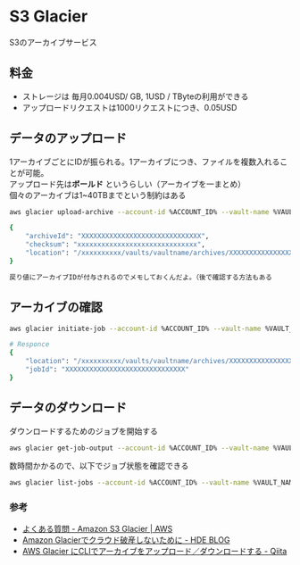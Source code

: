 # S3 Glacier

S3のアーカイブサービス

## 料金

- ストレージは 毎月0.004USD/ GB, 1USD / TByteの利用ができる
- アップロードリクエストは1000リクエストにつき、0.05USD

## データのアップロード

1アーカイブごとにIDが振られる。1アーカイブにつき、ファイルを複数入れることが可能。  
アップロード先は**ボールド** というらしい（アーカイブを一まとめ）  
個々のアーカイブは1~40TBまでという制約はある

```bash
aws glacier upload-archive --account-id %ACCOUNT_ID% --vault-name %VAULT_NAME% --archive-description %ZIP_DESC% --body %ZIP_FILENAME%

{
    "archiveId": "XXXXXXXXXXXXXXXXXXXXXXXXXXXXXX",
    "checksum": "xxxxxxxxxxxxxxxxxxxxxxxxxxxxxx",
    "location": "/xxxxxxxxxx/vaults/vaultname/archives/XXXXXXXXXXXXXXXXXXXXXXXXXXXXXX"
}

戻り値にアーカイブIDが付与されるのでメモしておくんだよ。（後で確認する方法もある


```

## アーカイブの確認

```bash
aws glacier initiate-job --account-id %ACCOUNT_ID% --vault-name %VAULT_NAME% --job-parameters file://inventory-retrieval.json

# Responce
{
    "location": "/xxxxxxxxxx/vaults/vaultname/archives/XXXXXXXXXXXXXXXXXXXXXXXXXXXXXX",
    "jobId": "XXXXXXXXXXXXXXXXXXXXXXXXXXXXXX"
}
```

## データのダウンロード


ダウンロードするためのジョブを開始する

```bash
aws glacier get-job-output --account-id %ACCOUNT_ID% --vault-name %VAULT_NAME% --job-id %JOB_ID% %OUTPUT_FILENAME%
```

数時間かかるので、以下でジョブ状態を確認できる

```bash
aws glacier list-jobs --account-id %ACCOUNT_ID% --vault-name %VAULT_NAME%
```

### 参考

- [よくある質問 - Amazon S3 Glacier | AWS](https://aws.amazon.com/jp/glacier/faqs/#dataretrievals)
- [Amazon Glacierでクラウド破産しないために - HDE BLOG](http://blog.hde.co.jp/entry/2015/01/30/154101)
- [AWS Glacier にCLIでアーカイブをアップロード／ダウンロードする \- Qiita](https://qiita.com/fkooo/items/9c49a084a1926def627b#)